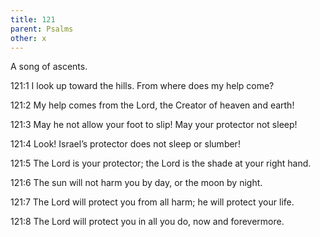 ```yaml
---
title: 121
parent: Psalms
other: x
---
```



A song of ascents.


<a name="121:1">121:1</a> I look up toward the hills.
From where does my help come?

<a name="121:2">121:2</a> My help comes from the Lord,
the Creator of heaven and earth!

<a name="121:3">121:3</a> May he not allow your foot to slip!
May your protector not sleep!

<a name="121:4">121:4</a> Look! Israel’s protector
does not sleep or slumber!

<a name="121:5">121:5</a> The Lord is your protector;
the Lord is the shade at your right hand.

<a name="121:6">121:6</a> The sun will not harm you by day,
or the moon by night.

<a name="121:7">121:7</a> The Lord will protect you from all harm;
he will protect your life.

<a name="121:8">121:8</a> The Lord will protect you in all you do,
now and forevermore.